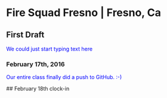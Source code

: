 # Fire Squad Fresno | Fresno, Ca 
## First Draft
<p style="color:blue;">We could just start typing text here</p>

### February 17th, 2016
<p style="color:blue;" >Our entire class finally did a push to GitHub. :-)</p>
## February 18th clock-in